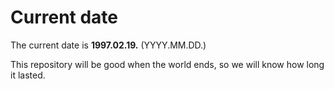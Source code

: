 # Current date

The current date is **1997.02.19.** (YYYY.MM.DD.)

This repository will be good when the world ends, so we will know how long it lasted.